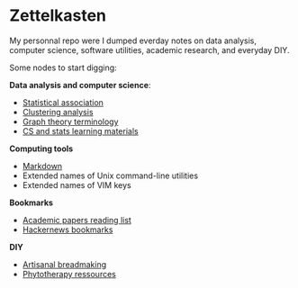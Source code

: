 # Zettelkasten 

My personnal repo were I dumped everday notes on data analysis, 
computer science, software utilities, academic research, and everyday DIY.

Some nodes to start digging:

**Data analysis and computer science**:
- [Statistical association](/2)
- [Clustering analysis](/5)
- [Graph theory terminology](/18)
- [CS and stats learning materials](/12)

**Computing tools**
- [Markdown](/40) 
- Extended names of Unix command-line utilities
- Extended names of VIM keys

**Bookmarks**
- [Academic papers reading list](/11)
- [Hackernews bookmarks](/8)

**DIY**
- [Artisanal breadmaking](/15)
- [Phytotherapy ressources](/14)

